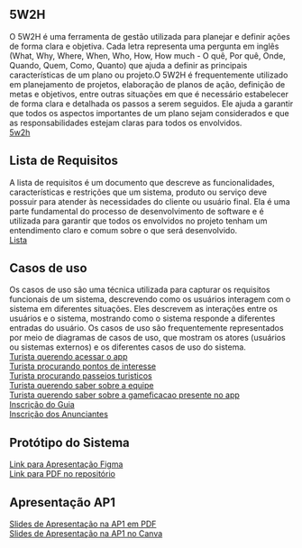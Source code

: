 ## 5W2H  
O 5W2H é uma ferramenta de gestão utilizada para planejar e definir ações de forma clara e objetiva. Cada letra representa uma pergunta em inglês (What, Why, Where, When, Who, How, How much - O quê, Por quê, Onde, Quando, Quem, Como, Quanto) que ajuda a definir as principais características de um plano ou projeto.O 5W2H é frequentemente utilizado em planejamento de projetos, elaboração de planos de ação, definição de metas e objetivos, entre outras situações em que é necessário estabelecer de forma clara e detalhada os passos a serem seguidos. Ele ajuda a garantir que todos os aspectos importantes de um plano sejam considerados e que as responsabilidades estejam claras para todos os envolvidos.  
[5w2h](5W2H.md)  

## Lista de Requisitos  
A lista de requisitos é um documento que descreve as funcionalidades, características e restrições que um sistema, produto ou serviço deve possuir para atender às necessidades do cliente ou usuário final. Ela é uma parte fundamental do processo de desenvolvimento de software e é utilizada para garantir que todos os envolvidos no projeto tenham um entendimento claro e comum sobre o que será desenvolvido.  
[Lista](lista_de_requisitos.md)  

## Casos de uso  
Os casos de uso são uma técnica utilizada para capturar os requisitos funcionais de um sistema, descrevendo como os usuários interagem com o sistema em diferentes situações. Eles descrevem as interações entre os usuários e o sistema, mostrando como o sistema responde a diferentes entradas do usuário. Os casos de uso são frequentemente representados por meio de diagramas de casos de uso, que mostram os atores (usuários ou sistemas externos) e os diferentes casos de uso do sistema.  
[Turista querendo acessar o app](CasoDeUso/Acessaroapp.md)  
[Turista procurando pontos de interesse](CasoDeUso/Procurarpontosinteresse.md)  
[Turista procurando passeios turisticos](CasoDeUso/Procurarpasseio.md)  
[Turista querendo saber sobre a equipe](CasoDeUso/Procurarsobrenos.md)  
[Turista querendo saber sobre a gameficacao presente no app](CasoDeUso/AcessarGameficacao.md)  
[Inscrição do Guia](CasoDeUso/Inscreverguia.md)  
[Inscrição dos Anunciantes](CasoDeUso/Inscreveranunciante.md)  

## Protótipo do Sistema
[Link para Apresentação Figma](https://www.figma.com/proto/mj57BamMrhvR4j4h91kewW/FRONT-END_EVE-Project?type=design&node-id=1-3&t=FAaDWXNYNeqp876O-1&scaling=scale-down&page-id=0%3A1&starting-point-node-id=1%3A3&mode=design)  
[Link para PDF no repositório](/PrototivoDeTelas-EVE-ProjetoFrontEnd.pdf)

## Apresentação AP1
[Slides de Apresentação na AP1 em PDF](Grupo%20Eve%20-%20Apresentação%20Passeio%20Carioca.pdf)  
[Slides de Apresentação na AP1 no Canva](https://www.canva.com/design/DAGBSmj8Mco/GLssq8Mo0V6qq_tpKB2TjA/view?utm_content=DAGBSmj8Mco&utm_campaign=designshare&utm_medium=link&utm_source=editor)

